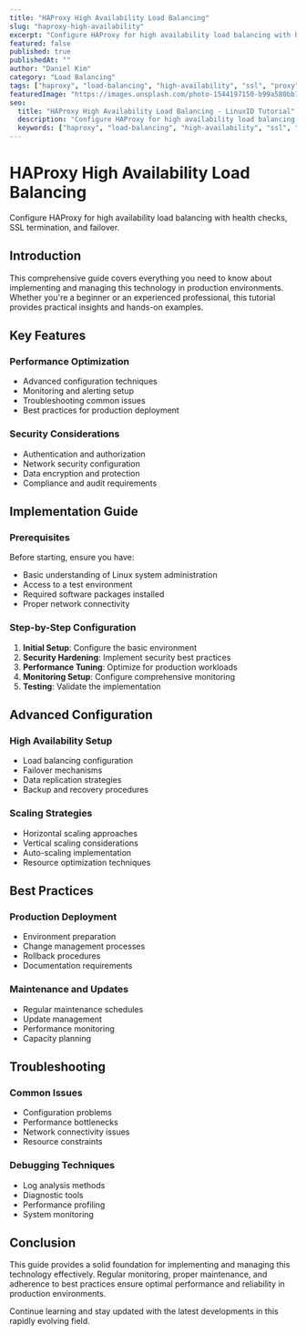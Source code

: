 ```yaml
---
title: "HAProxy High Availability Load Balancing"
slug: "haproxy-high-availability"
excerpt: "Configure HAProxy for high availability load balancing with health checks, SSL termination, and failover."
featured: false
published: true
publishedAt: ""
author: "Daniel Kim"
category: "Load Balancing"
tags: ["haproxy", "load-balancing", "high-availability", "ssl", "proxy"]
featuredImage: "https://images.unsplash.com/photo-1544197150-b99a580bb7a8?w=800&h=400&fit=crop&crop=center"
seo:
  title: "HAProxy High Availability Load Balancing - LinuxID Tutorial"
  description: "Configure HAProxy for high availability load balancing with health checks, SSL termination, and failover."
  keywords: ["haproxy", "load-balancing", "high-availability", "ssl", "proxy"]
---
```


# HAProxy High Availability Load Balancing

Configure HAProxy for high availability load balancing with health checks, SSL termination, and failover.

## Introduction

This comprehensive guide covers everything you need to know about implementing and managing this technology in production environments. Whether you're a beginner or an experienced professional, this tutorial provides practical insights and hands-on examples.

## Key Features

### Performance Optimization
- Advanced configuration techniques
- Monitoring and alerting setup
- Troubleshooting common issues
- Best practices for production deployment

### Security Considerations
- Authentication and authorization
- Network security configuration
- Data encryption and protection
- Compliance and audit requirements

## Implementation Guide

### Prerequisites
Before starting, ensure you have:
- Basic understanding of Linux system administration
- Access to a test environment
- Required software packages installed
- Proper network connectivity

### Step-by-Step Configuration
1. **Initial Setup**: Configure the basic environment
2. **Security Hardening**: Implement security best practices
3. **Performance Tuning**: Optimize for production workloads
4. **Monitoring Setup**: Configure comprehensive monitoring
5. **Testing**: Validate the implementation

## Advanced Configuration

### High Availability Setup
- Load balancing configuration
- Failover mechanisms
- Data replication strategies
- Backup and recovery procedures

### Scaling Strategies
- Horizontal scaling approaches
- Vertical scaling considerations
- Auto-scaling implementation
- Resource optimization techniques

## Best Practices

### Production Deployment
- Environment preparation
- Change management processes
- Rollback procedures
- Documentation requirements

### Maintenance and Updates
- Regular maintenance schedules
- Update management
- Performance monitoring
- Capacity planning

## Troubleshooting

### Common Issues
- Configuration problems
- Performance bottlenecks
- Network connectivity issues
- Resource constraints

### Debugging Techniques
- Log analysis methods
- Diagnostic tools
- Performance profiling
- System monitoring

## Conclusion

This guide provides a solid foundation for implementing and managing this technology effectively. Regular monitoring, proper maintenance, and adherence to best practices ensure optimal performance and reliability in production environments.

Continue learning and stay updated with the latest developments in this rapidly evolving field.
